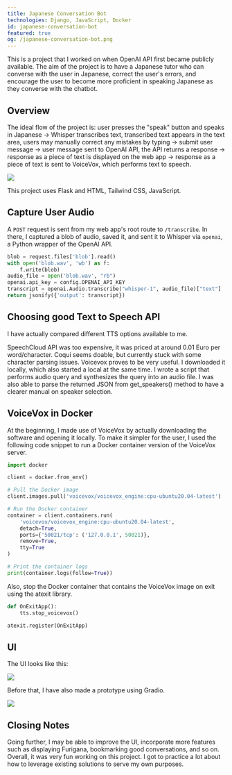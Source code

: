 ```yaml
---
title: Japanese Conversation Bot
technologies: Django, JavaScript, Docker
id: japanese-conversation-bot
featured: true
og: /japanese-conversation-bot.png
---
```

This is a project that I worked on when OpenAI API first became publicly available. The aim of the project is to have a Japanese tutor who can converse with the user in Japanese, correct the user's errors, and encourage the user to become more proficient in speaking Japanese as they converse with the chatbot.

## Overview

The ideal flow of the project is: user presses the "speak" button and speaks in Japanese -> Whisper transcribes text, transcribed text appears in the text area, users may manually correct any mistakes by typing -> submit user message -> user message sent to OpenAI API, the API returns a response -> response as a piece of text is displayed on the web app -> response as a piece of text is sent to VoiceVox, which performs text to speech.

![](/japanese-conversation-bot/flowchart.png)

This project uses Flask and HTML, Tailwind CSS, JavaScript.

## Capture User Audio

A `POST` request is sent from my web app's root route to `/transcribe`. In there, I captured a blob of audio, saved it, and sent it to Whisper via `openai`, a Python wrapper of the OpenAI API.

```python
blob = request.files['blob'].read()
with open('blob.wav', 'wb') as f:
    f.write(blob)
audio_file = open('blob.wav', "rb")
openai.api_key = config.OPENAI_API_KEY
transcript = openai.Audio.transcribe("whisper-1", audio_file)["text"]
return jsonify({'output': transcript})
```

## Choosing good Text to Speech API

I have actually compared different TTS options available to me.

SpeechCloud API was too expensive, it was priced at around 0.01 Euro per word/character. Coqui seems doable, but currently stuck with some character parsing issues. Voicevox proves to be very useful. I downloaded it locally, which also started a local at the same time. I wrote a script that performs audio query and synthesizes the query into an audio file. I was also able to parse the returned JSON from get_speakers() method to have a clearer manual on speaker selection.

## VoiceVox in Docker

At the beginning, I made use of VoiceVox by actually downloading the software and opening it locally. To make it simpler for the user, I used the following code snippet to run a Docker container version of the VoiceVox server.

```python
import docker

client = docker.from_env()

# Pull the Docker image
client.images.pull('voicevox/voicevox_engine:cpu-ubuntu20.04-latest')

# Run the Docker container
container = client.containers.run(
    'voicevox/voicevox_engine:cpu-ubuntu20.04-latest',
    detach=True,
    ports={'50021/tcp': ('127.0.0.1', 50021)},
    remove=True,
    tty=True
)

# Print the container logs
print(container.logs(follow=True))
```

Also, stop the Docker container that contains the VoiceVox image on exit using the atexit library.

```python
def OnExitApp():
    tts.stop_voicevox()

atexit.register(OnExitApp)
```

## UI

The UI looks like this:

![](/japanese-conversation-bot.png)

Before that, I have also made a prototype using Gradio.

![](/japanese-conversation-bot/gradio.png)

## Closing Notes

Going further, I may be able to improve the UI, incorporate more features such as displaying Furigana, bookmarking good conversations, and so on. Overall, it was very fun working on this project. I got to practice a lot about how to leverage existing solutions to serve my own purposes.